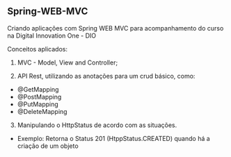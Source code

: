 ## Spring-WEB-MVC
Criando aplicações com Spring WEB MVC para acompanhamento do curso na Digital Innovation One - DIO

Conceitos aplicados:

1) MVC - Model, View and Controller;

2) API Rest, utilizando as anotações para um crud básico, como:
- @GetMapping
- @PostMapping
- @PutMapping
- @DeleteMapping

3) Manipulando o HttpStatus de acordo com as situações.
- Exemplo: Retorna o Status 201 (HtppStatus.CREATED) quando há a criação de um objeto
